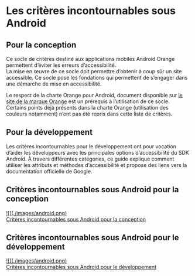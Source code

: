 # Les critères incontournables sous Android

<script>$(document).ready(function () {
    setBreadcrumb([{"label":"Les critères incontournables sous Android"}]);
    addSubMenu([
        {"label":"Pour la conception","url":"criteria-android-conception.html"}, 
        {"label":"Pour le développement","url":"criteria-android-dev.html"}
    ]);    
});</script>

<span data-menuitem="criteria-android"></span>

## Pour la conception

Ce socle de critères destiné aux applications mobiles Android Orange permettent d’éviter les erreurs d’accessibilité.   
La mise en œuvre de ce socle doit permettre d’obtenir à coup sûr un site accessible. Ce socle pose les fondations qui permettent de s’engager dans une démarche de mise en accessibilité.

Le respect de la charte Orange pour Android, document disponible sur [le site de la marque Orange](http://brand.orange.com/) est un prérequis à l’utilisation de ce socle.
Certains points déjà présents dans la charte Orange (utilisation des couleurs notamment) n’ont pas été repris dans cette liste de critères.

## Pour la développement

Les critères incontournables pour le développement ont pour vocation d’aider les développeurs avec les principales options d’accessibilité du <abbr>SDK</abbr> Android. À travers différentes catégories, ce guide explique comment utiliser les attributs et méthodes d’accessibilité et propose des liens vers la documentation officielle de Google.

<div class="mobileImg col-xs-12 col-md-6 col-lg-4">
    <h2 class="sr-only">Critères incontournables sous Android pour la conception</h2>          
    <a href="./criteria-android-conception.html" class="btn btn-info">
        ![](./images/android.png)
        <div>Critères incontournables sous Android pour la conception</div>
    </a>
</div>
<div class="mobileImg col-xs-12 col-md-6 col-lg-4">
    <h2 class="sr-only">Critères incontournables sous Android pour le développement</h2>          
    <a href="./criteria-android-dev.html" class="btn btn-info">
        ![](./images/android.png)
        <div>Critères incontournables sous Android pour le développement</div>
    </a>
</div>    
        
<!--  This file is part of a11y-guidelines | Our vision of mobile & web accessibility guidelines and best practices, with valid/invalid examples.
 Copyright (C) 2016  Orange SA
 See the Creative Commons Legal Code Attribution-ShareAlike 3.0 Unported License for more details (LICENSE file). -->